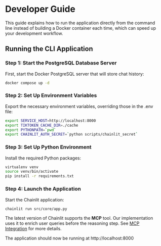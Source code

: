 # Developer Guide

This guide explains how to run the application directly from the command line instead of building a Docker container each time, which can speed up your development workflow.

## Running the CLI Application

### Step 1: Start the PostgreSQL Database Server

First, start the Docker PostgreSQL server that will store chat history:

```bash
docker compose up -d
```

### Step 2: Set Up Environment Variables

Export the necessary environment variables, overriding those in the .env file:

```bash
export SERVICE_HOST=http://localhost:8000
export TIKTOKEN_CACHE_DIR=./cache
export PYTHONPATH=`pwd`
export CHAINLIT_AUTH_SECRET=`python scripts/chainlit_secret`
```

### Step 3: Set Up Python Environment

Install the required Python packages:

```bash
virtualenv venv
source venv/bin/activate
pip install -r requirements.txt
```

### Step 4: Launch the Application

Start the Chainlit application:

```bash
chainlit run src/core/app.py
```

The latest version of Chainlit supports the **MCP** tool. Our implementation uses
it to enrich user queries before the reasoning step. See [MCP Integration](MCP_Comparison.md)
for more details.

The application should now be running at http://localhost:8000
